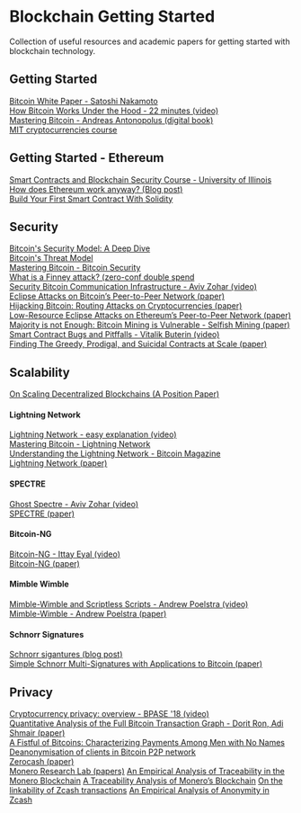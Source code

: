 # Blockchain Getting Started
Collection of useful resources and academic papers for getting started with blockchain technology.

## Getting Started
[Bitcoin White Paper - Satoshi Nakamoto](https://bitcoin.org/bitcoin.pdf)<br>
[How Bitcoin Works Under the Hood - 22 minutes (video)](https://www.youtube.com/watch?v=Lx9zgZCMqXE)<br>
[Mastering Bitcoin - Andreas Antonopolus (digital book)](https://github.com/bitcoinbook/bitcoinbook)<br>
[MIT cryptocurrencies course](https://github.com/mit-dci/mas.s62)

## Getting Started - Ethereum
[Smart Contracts and Blockchain Security Course - University of Illinois](http://soc1024.ece.illinois.edu/teaching/ece398sc/spring2018/)<br>
[How does Ethereum work anyway? (Blog post)](https://medium.com/@preethikasireddy/how-does-ethereum-work-anyway-22d1df506369)<br>
[Build Your First Smart Contract With Solidity](https://codeburst.io/build-your-first-ethereum-smart-contract-with-solidity-tutorial-94171d6b1c4b)<br>

## Security
[Bitcoin's Security Model: A Deep Dive](https://www.coindesk.com/bitcoins-security-model-deep-dive/)<br>
[Bitcoin's Threat Model](https://jwweatherman.com/#/bitcoinThreatModel)<br>
[Mastering Bitcoin - Bitcoin Security](https://github.com/bitcoinbook/bitcoinbook/blob/develop/ch11.asciidoc)<br>
[What is a Finney attack? (zero-conf double spend](https://bitcoin.stackexchange.com/questions/4942/what-is-a-finney-attack)<br>
[Security Bitcoin Communication Infrastructure - Aviv Zohar (video)](https://www.youtube.com/watch?v=YUHUeglX1aw&list=PLW3u28VuDAHLjOHidVUx9tViO6L6_avms&index=7)<br>
[Eclipse Attacks on Bitcoin’s Peer-to-Peer Network (paper)](https://eprint.iacr.org/2015/263.pdf)<br>
[Hijacking Bitcoin: Routing Attacks on Cryptocurrencies (paper)](http://www.avivz.net/pubs/16/btc_hijack.pdf)<br>
[Low-Resource Eclipse Attacks
on Ethereum’s Peer-to-Peer Network (paper)](http://www.cs.bu.edu/~goldbe/projects/eclipseEth.pdf)<br>
[Majority is not Enough:
Bitcoin Mining is Vulnerable - Selfish Mining (paper)](https://www.cs.cornell.edu/~ie53/publications/btcProcFC.pdf)<br>
[Smart Contract Bugs and Pitffalls - Vitalik Buterin (video)](https://www.youtube.com/watch?v=SRrUd_6t6Wk&list=PLW3u28VuDAHLjOHidVUx9tViO6L6_avms&index=5)<br>
[Finding The Greedy, Prodigal, and Suicidal Contracts at Scale
 (paper)](https://arxiv.org/pdf/1802.06038.pdf)<br>

## Scalability
[On Scaling Decentralized Blockchains
(A Position Paper)](http://fc16.ifca.ai/bitcoin/papers/CDE+16.pdf)<br>
#### Lightning Network
[Lightning Network - easy explanation (video)](https://www.youtube.com/watch?v=rrr_zPmEiME)<br>
[Mastering Bitcoin - Lightning Network](https://github.com/bitcoinbook/bitcoinbook/blob/develop/ch12.asciidoc#payment-channels-and-state-channels)<br>
[Understanding the Lightning Network - Bitcoin Magazine](https://bitcoinmagazine.com/articles/understanding-the-lightning-network-part-building-a-bidirectional-payment-channel-1464710791/)<br>
[Lightning Network (paper)](https://lightning.network/lightning-network-paper.pdf)<br>
#### SPECTRE
[Ghost Spectre - Aviv Zohar (video)](https://www.youtube.com/watch?v=5mEaBXl3BMM)<br>
[SPECTRE (paper)](https://eprint.iacr.org/2016/1159.pdf)<br>
#### Bitcoin-NG
[Bitcoin-NG - Ittay Eyal (video)](https://www.youtube.com/watch?v=IVfw5KdZhAE&list=PLW3u28VuDAHLjOHidVUx9tViO6L6_avms&index=13)<br>
[Bitcoin-NG (paper)](https://www.usenix.org/system/files/conference/nsdi16/nsdi16-paper-eyal.pdf)<br>
#### Mimble Wimble
[Mimble-Wimble and Scriptless Scripts - Andrew Poelstra (video)](https://www.youtube.com/watch?v=ovCBT1gyk9c)<br>
[Mimble-Wimble - Andrew Poelstra (paper)](https://download.wpsoftware.net/bitcoin/wizardry/mimblewimble.pdf)<br>
#### Schnorr Signatures
[Schnorr sigantures (blog post)](https://hackernoon.com/excited-for-schnorr-signatures-a00ee467fc5f)<br>
[Simple Schnorr Multi-Signatures
with Applications to Bitcoin (paper)](https://eprint.iacr.org/2018/068.pdf)

## Privacy
[Cryptocurrency privacy: overview - BPASE '18 (video)](https://www.youtube.com/watch?v=qpn9ICem5wk)<br>
[Quantitative Analysis of the Full Bitcoin
Transaction Graph - Dorit Ron, Adi Shmair (paper)](https://eprint.iacr.org/2012/584.pdf)<br>
[A Fistful of Bitcoins: Characterizing Payments Among
Men with No Names](https://cseweb.ucsd.edu/~smeiklejohn/files/imc13.pdf)<br>
[Deanonymisation of clients in Bitcoin P2P network
](https://arxiv.org/pdf/1405.7418.pdf)<br>
[Zerocash (paper)](http://zerocash-project.org/media/pdf/zerocash-oakland2014.pdf)<br>
[Monero Research Lab (papers)](https://lab.getmonero.org/)
[An Empirical Analysis of Traceability in the Monero Blockchain](https://arxiv.org/pdf/1704.04299/)
[A Traceability Analysis of Monero’s Blockchain](http://www.comp.nus.edu.sg/~shruti90/papers/monero-analysis.pdf)
[On the linkability of Zcash transactions](https://arxiv.org/pdf/1712.01210.pdf)
[An Empirical Analysis of Anonymity in Zcash](https://smeiklej.com/files/usenix18.pdf)
